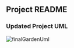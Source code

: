 ## Project README

### Updated Project UML
![finalGardenUml](https://user-images.githubusercontent.com/54590893/116596058-fd964300-a8f1-11eb-9f65-2b6f45d5d211.jpg)
